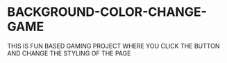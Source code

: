 # BACKGROUND-COLOR-CHANGE-GAME
THIS IS FUN BASED GAMING PROJECT WHERE YOU CLICK THE BUTTON AND CHANGE THE STYLING OF THE PAGE
